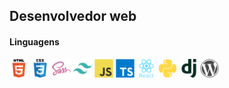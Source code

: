 ## Desenvolvedor web

#### Linguagens
<img src="https://raw.githubusercontent.com/devicons/devicon/master/icons/html5/html5-original-wordmark.svg" alt="icone do html5" width="30" height="30"/>
<img src="https://raw.githubusercontent.com/devicons/devicon/master/icons/css3/css3-original-wordmark.svg" alt="icone do css3" width="30" height="30"/>
<img src="https://raw.githubusercontent.com/devicons/devicon/master/icons/sass/sass-original.svg" alt="icone do sass" width="30" height="30"/>
<img src="https://raw.githubusercontent.com/devicons/devicon/master/icons/tailwindcss/tailwindcss-plain.svg" alt="icone do sass" width="30" height="30"/>
<img src="https://raw.githubusercontent.com/devicons/devicon/master/icons/javascript/javascript-original.svg" alt="icone do javascript" width="30" height="30"/>
<img src="https://raw.githubusercontent.com/devicons/devicon/master/icons/typescript/typescript-original.svg" alt="icone do typescript" width="30" height="30"/>
<img src="https://raw.githubusercontent.com/devicons/devicon/master/icons/react/react-original-wordmark.svg" alt="icone do react" width="30" height="30"/>
<img src="https://raw.githubusercontent.com/devicons/devicon/master/icons/python/python-plain.svg" alt="icone do python" width="30" height="30"/>
<img src="https://raw.githubusercontent.com/devicons/devicon/master/icons/django/django-plain.svg" alt="icone do django" width="30" height="30"/>
<img src="https://raw.githubusercontent.com/devicons/devicon/master/icons/wordpress/wordpress-plain.svg" alt="icone do wordpress" width="30" height="30"/>
